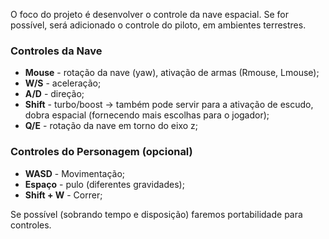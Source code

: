 
O foco do projeto é desenvolver o controle da nave espacial. Se for possível, será adicionado o controle do piloto, em ambientes terrestres.

### Controles da Nave
- **Mouse** - rotação da nave (yaw), ativação de armas (Rmouse, Lmouse);
- **W/S** - aceleração;
- **A/D** - direção;
- **Shift** - turbo/boost -> também pode servir para a ativação de escudo, dobra espacial (fornecendo mais escolhas para o jogador);
- **Q/E** - rotação da nave em torno do eixo z;

### Controles do Personagem (opcional)
- **WASD** - Movimentação;
- **Espaço** - pulo (diferentes gravidades);
- **Shift + W** - Correr;

Se possível (sobrando tempo e disposição) faremos portabilidade para controles.

